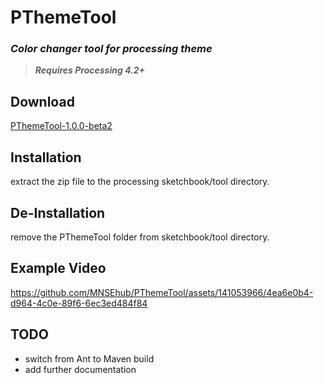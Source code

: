 # PThemeTool
### _Color changer tool for processing theme_

> **_Requires Processing 4.2+_**

## Download
[PThemeTool-1.0.0-beta2](https://github.com/MNSEhub/PThemeTool/raw/main/distribution/PThemeTool-1.0.0-beta2/download/PThemeTool-1.0.0-beta2.zip)

## Installation
extract the zip file to the processing sketchbook/tool directory.

## De-Installation
remove the PThemeTool folder from sketchbook/tool directory.

## Example Video
https://github.com/MNSEhub/PThemeTool/assets/141053966/4ea6e0b4-d964-4c0e-89f6-6ec3ed484f84

## TODO
* switch from Ant to Maven build
* add further documentation
